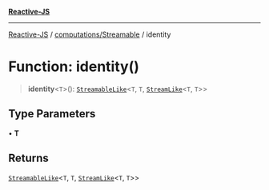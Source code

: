 [**Reactive-JS**](../../../README.md)

***

[Reactive-JS](../../../README.md) / [computations/Streamable](../README.md) / identity

# Function: identity()

> **identity**\<`T`\>(): [`StreamableLike`](../../interfaces/StreamableLike.md)\<`T`, `T`, [`StreamLike`](../../interfaces/StreamLike.md)\<`T`, `T`\>\>

## Type Parameters

• **T**

## Returns

[`StreamableLike`](../../interfaces/StreamableLike.md)\<`T`, `T`, [`StreamLike`](../../interfaces/StreamLike.md)\<`T`, `T`\>\>
